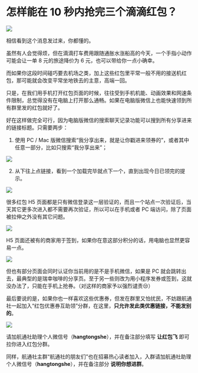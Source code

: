 # 怎样能在 10 秒内抢完三个滴滴红包？

![](https://lishuhang.me/img/2019/05/0508b-00.jpg)

相信看到这个消息发过来，你都懂的。

虽然有人会觉得烦，但在滴滴打车费用跟随通胀水涨船高的今天，一个手指小动作可能会让一单 8 元的旅途降价为 6 元，也可以带给你一点小确幸。

而如果你这段时间碰巧要去机场之类，加上这些红包里平常一般不用的接送机红包，那可能就会改变平常坐地铁去的主意，高端一回。

只是，在我们用手机打开红包页面的时候，往往受到手机机能、动画效果和网速条件限制，总觉得没有在电脑上打开那么通畅。如果在电脑版微信上也能快速领到所有群里发的红包就好了。

好在这样做完全可行，因为电脑版微信的搜索聊天记录功能可以搜到所有分享进来的链接标题。只需要两步：

1. 使用 PC / Mac 版微信搜索“我分享出来，就是让你戳进来领券的”，或者其中任意一部分，比如只搜索“我分享出来”；

![](https://lishuhang.me/img/2019/05/0508b-01.jpg)

2. 从下往上点链接，看到一个加载完毕就点下一个，直到出现今日已领完的提示。

![](https://lishuhang.me/img/2019/05/0508b-02.jpg)

很多红包 H5 页面都是只有微信登录这一层验证的，而且一个站点一次验证后，当天其它更多次进入都不需要再次验证，所以可以在手机或者 PC 端访问，除了页面被拉伸之外没有其它问题。

![](https://lishuhang.me/img/2019/05/0508b-03.jpg)

H5 页面还被有的商家用于签到，如果你在意这部分积分的话，用电脑也显然更容易一点。

![](https://lishuhang.me/img/2019/05/0508b-04.jpg)

但也有部分页面会同时认证你当前用的是不是手机微信，如果是 PC 就会跳转出去，最典型的是瑞幸咖啡的分享页。至于另一些则改为用小程序发券或签到，这就没办法了，只能在手机上抢券。（对这样的商家予以强烈谴责😒）

最后要说的是，如果你也一样喜欢这些优惠券，但发在群里又怕扰民，不妨跟航通社一起加入“红包优惠券互助领”分群，在这里，**只允许发此类优惠链接，不能发别的**。

![](https://lishuhang.me/img/2019/05/0508b-05.jpg)

请加航通社助理个人微信号（**hangtongshe**），并在备注部分填写 **让红包飞** 即可拉你进入红包分群。

同样，航通社主群“航通社的朋友们”也在招募热心读者加入，入群请加航通社助理个人微信号（**hangtongshe**），并在备注部分 **说明你想进群**。
